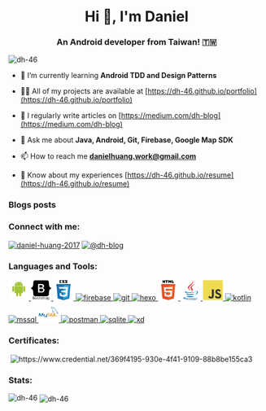 <h1 align="center">Hi 👋, I'm Daniel</h1>
<h3 align="center">An Android developer from Taiwan! 🇹🇼</h3>

<p align="left"> <img src="https://komarev.com/ghpvc/?username=dh-46&label=Profile%20views&color=0e75b6&style=flat" alt="dh-46" /> </p>

- 🌱 I’m currently learning **Android TDD and Design Patterns**

- 👨‍💻 All of my projects are available at [https://dh-46.github.io/portfolio](https://dh-46.github.io/portfolio)

- 📝 I regularly write articles on [https://medium.com/dh-blog](https://medium.com/dh-blog)

- 💬 Ask me about **Java, Android, Git, Firebase, Google Map SDK**

- 📫 How to reach me **danielhuang.work@gmail.com**

- 📄 Know about my experiences [https://dh-46.github.io/resume](https://dh-46.github.io/resume)

### Blogs posts
<!-- BLOG-POST-LIST:START -->
<!-- BLOG-POST-LIST:END -->

<h3 align="left">Connect with me:</h3>
<p align="left">
<a href="https://linkedin.com/in/daniel-huang-2017" target="blank"><img align="center" src="https://cdn.jsdelivr.net/npm/simple-icons@3.0.1/icons/linkedin.svg" alt="daniel-huang-2017" height="30" width="40" /></a>
<a href="https://medium.com/@dh-blog" target="blank"><img align="center" src="https://cdn.jsdelivr.net/npm/simple-icons@3.0.1/icons/medium.svg" alt="@dh-blog" height="30" width="40" /></a>
</p>

<h3 align="left">Languages and Tools:</h3>
<p align="left"> <a href="https://developer.android.com" target="_blank"> <img src="https://raw.githubusercontent.com/devicons/devicon/master/icons/android/android-original-wordmark.svg" alt="android" width="40" height="40"/> </a> <a href="https://getbootstrap.com" target="_blank"> <img src="https://raw.githubusercontent.com/devicons/devicon/master/icons/bootstrap/bootstrap-plain-wordmark.svg" alt="bootstrap" width="40" height="40"/> </a> <a href="https://www.w3schools.com/css/" target="_blank"> <img src="https://raw.githubusercontent.com/devicons/devicon/master/icons/css3/css3-original-wordmark.svg" alt="css3" width="40" height="40"/> </a> <a href="https://firebase.google.com/" target="_blank"> <img src="https://www.vectorlogo.zone/logos/firebase/firebase-icon.svg" alt="firebase" width="40" height="40"/> </a> <a href="https://git-scm.com/" target="_blank"> <img src="https://www.vectorlogo.zone/logos/git-scm/git-scm-icon.svg" alt="git" width="40" height="40"/> </a> <a href="hexo.io/" target="_blank"> <img src="https://www.vectorlogo.zone/logos/hexoio/hexoio-icon.svg" alt="hexo" width="40" height="40"/> </a> <a href="https://www.w3.org/html/" target="_blank"> <img src="https://raw.githubusercontent.com/devicons/devicon/master/icons/html5/html5-original-wordmark.svg" alt="html5" width="40" height="40"/> </a> <a href="https://www.java.com" target="_blank"> <img src="https://raw.githubusercontent.com/devicons/devicon/master/icons/java/java-original.svg" alt="java" width="40" height="40"/> </a> <a href="https://developer.mozilla.org/en-US/docs/Web/JavaScript" target="_blank"> <img src="https://raw.githubusercontent.com/devicons/devicon/master/icons/javascript/javascript-original.svg" alt="javascript" width="40" height="40"/> </a> <a href="https://kotlinlang.org" target="_blank"> <img src="https://www.vectorlogo.zone/logos/kotlinlang/kotlinlang-icon.svg" alt="kotlin" width="40" height="40"/> </a> <a href="https://www.microsoft.com/en-us/sql-server" target="_blank"> <img src="https://www.svgrepo.com/show/303229/microsoft-sql-server-logo.svg" alt="mssql" width="40" height="40"/> </a> <a href="https://www.mysql.com/" target="_blank"> <img src="https://raw.githubusercontent.com/devicons/devicon/master/icons/mysql/mysql-original-wordmark.svg" alt="mysql" width="40" height="40"/> </a> <a href="https://postman.com" target="_blank"> <img src="https://www.vectorlogo.zone/logos/getpostman/getpostman-icon.svg" alt="postman" width="40" height="40"/> </a> <a href="https://www.sqlite.org/" target="_blank"> <img src="https://www.vectorlogo.zone/logos/sqlite/sqlite-icon.svg" alt="sqlite" width="40" height="40"/> </a> <a href="https://www.adobe.com/products/xd.html" target="_blank"> <img src="https://cdn.worldvectorlogo.com/logos/adobe-xd.svg" alt="xd" width="40" height="40"/> </a> </p>

<h3 align="left">Certificates:</h3>

<p>&nbsp;<img align="center" src="https://api.accredible.com/v1/frontend/credential_website_embed_image/certificate/56248683" alt="https://www.credential.net/369f4195-930e-4f41-9109-88b8be155ca3" /></p>

<h3 align="left">Stats:</h3>

<p><img align="left" src="https://github-readme-stats.vercel.app/api/top-langs?username=dh-46&show_icons=true&locale=en&layout=compact" alt="dh-46" /></p>

<p>&nbsp;<img align="center" src="https://github-readme-stats.vercel.app/api?username=dh-46&show_icons=true&locale=en" alt="dh-46" /></p>



